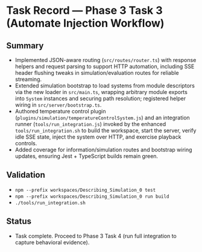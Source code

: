 # Task Record — Phase 3 Task 3 (Automate Injection Workflow)

## Summary
- Implemented JSON-aware routing (`src/routes/router.ts`) with response helpers and request parsing to support HTTP automation, including SSE header flushing tweaks in simulation/evaluation routes for reliable streaming.
- Extended simulation bootstrap to load systems from module descriptors via the new loader in `src/main.ts`, wrapping arbitrary module exports into `System` instances and securing path resolution; registered helper wiring in `src/server/bootstrap.ts`.
- Authored temperature control plugin (`plugins/simulation/temperatureControlSystem.js`) and an integration runner (`tools/run_integration.js`) invoked by the enhanced `tools/run_integration.sh` to build the workspace, start the server, verify idle SSE state, inject the system over HTTP, and exercise playback controls.
- Added coverage for information/simulation routes and bootstrap wiring updates, ensuring Jest + TypeScript builds remain green.

## Validation
- `npm --prefix workspaces/Describing_Simulation_0 test`
- `npm --prefix workspaces/Describing_Simulation_0 run build`
- `./tools/run_integration.sh`

## Status
- Task complete. Proceed to Phase 3 Task 4 (run full integration to capture behavioral evidence).
